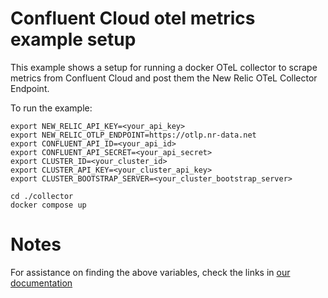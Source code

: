 # Confluent Cloud otel metrics example setup

This example shows a setup for running a docker OTeL collector to scrape metrics from Confluent Cloud and post them the New Relic OTeL Collector Endpoint.


To run the example:

```shell
export NEW_RELIC_API_KEY=<your_api_key>
export NEW_RELIC_OTLP_ENDPOINT=https://otlp.nr-data.net
export CONFLUENT_API_ID=<your_api_id>
export CONFLUENT_API_SECRET=<your_api_secret>
export CLUSTER_ID=<your_cluster_id>
export CLUSTER_API_KEY=<your_cluster_api_key>
export CLUSTER_BOOTSTRAP_SERVER=<your_cluster_bootstrap_server>

cd ./collector
docker compose up
```

# Notes

 For assistance on finding the above variables, check the links in [our documentation](https://docs.newrelic.com/docs/more-integrations/open-source-telemetry-integrations/opentelemetry/collector/collector-configuration-examples/opentelemetry-collector-kafka-confluentcloud/)

